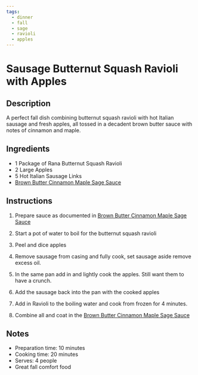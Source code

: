 ```yaml
---
tags:
  - dinner
  - fall
  - sage
  - ravioli
  - apples
---
```


# Sausage Butternut Squash Ravioli with Apples

## Description

A perfect fall dish combining butternut squash ravioli with hot Italian sausage and fresh apples, all tossed in a decadent brown butter sauce with notes of cinnamon and maple.

## Ingredients

- 1 Package of Rana Butternut Squash Ravioli
- 2 Large Apples
- 5 Hot Italian Sausage Links
- [Brown Butter Cinnamon Maple Sage Sauce](../../sauces/Brown%20Butter%20Cinnamon%20Maple%20Sage%20Sauce)

## Instructions

1. Prepare sauce as documented in [Brown Butter Cinnamon Maple Sage Sauce](../../sauces/Brown%20Butter%20Cinnamon%20Maple%20Sage%20Sauce)

2. Start a pot of water to boil for the butternut squash ravioli

3. Peel and dice apples

4. Remove sausage from casing and fully cook, set sausage aside remove excess oil.

5. In the same pan add in and lightly cook the apples. Still want them to have a crunch.

6. Add the sausage back into the pan with the cooked apples

7. Add in Ravioli to the boiling water and cook from frozen for 4 minutes.

8. Combine all and coat in the [Brown Butter Cinnamon Maple Sage Sauce](../../sauces/Brown%20Butter%20Cinnamon%20Maple%20Sage%20Sauce)

## Notes

- Preparation time: 10 minutes
- Cooking time: 20 minutes
- Serves: 4 people
- Great fall comfort food
